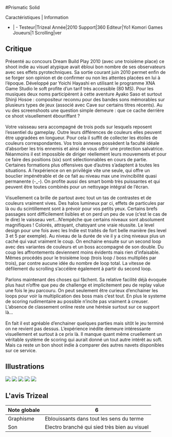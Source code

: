 #Prismatic Solid

Caractéristiques | Information
- | -
Testeur|Trizeal
Année|2010
Support|360
Editeur|Yo1 Komori Games 
Joueurs|1
Scrolling|ver

## Critique
Présenté au concours Dream Build Play 2010 (avec une troisième place) ce shoot indie au visuel atypique avait ébloui bon nombre de ses observateurs avec ses effets pyrotechniques. Sa sortie courant juin 2010 permet enfin de se forger son opinion et de confirmer ou non les attentes placées en lui à l’époque. Développé par Yoichi Hayashi en utilisant le programme XNA Game Studio le soft profite d’un tarif très accessible (80 MS). Pour les musiques deux noms participèrent à cette aventure Ayako Saso et surtout Shinji Hosoe : compositeur reconnu pour des bandes sons mémorables sur plusieurs types de jeux (associé avec Cave sur certains titres récents). Au vu des screenshoots une question simple demeure : que ce cache derrière ce shoot visuellement ébouriffant ?<br/><br/>Votre vaisseau sera accompagné de trois pods sur lesquels reposent l’essentiel du gameplay. Outre leurs différences de couleurs elles peuvent être upgradées en longueur. Pour cela il suffit de collecter les étoiles de couleurs correspondantes. Vos trois annexes possèdent la faculté idéale d’absorber les tris ennemis et ainsi de vous offrir une protection salvatrice. Néanmoins il est impossible de diriger réellement leurs mouvements et pour ce faire des positions (six) sont sélectionnables en cours de partie. Certaines formations plus offensives que d’autres s’adaptent à toutes les situations. A l’expérience on en privilégie vite une seule, qui offre un bouclier impénétrable et de ce fait au niveau max une invincibilité quasi permanente (-_-). On profite aussi des smart bomb très puissantes et qui peuvent être toutes combinés pour un nettoyage intégral de l’écran.<br/><br/>Visuellement ca brille de partout avec tout un tas de contrastes et de couleurs vraiment vives. Des halos lumineux par ci, effets de particules par là ou du scintillement sont à prévoir pour vos petits yeux. Certains brefs passages sont difficilement lisibles et on perd un peu de vue (c’est le cas de le dire) le vaisseau vert…N’empêche que certains niveaux sont absolument magnifiques ! Colorés, attrayant, chatoyant une vraie réussite. Le level design pour une fois avec les Indie est traités de fort belle manière (les level 3 et 5 par exemple). Au niveau de la durée de vie il y a cinq niveaux plus un caché qui vaut vraiment le coup. On enchaine ensuite sur un second loop avec des variantes de couleurs et un boss accompagné de son double. Du coup les affrontements deviennent moins évidents mais rien d’infaisable. Mêmes procédés pour le troisième loop (trois loop / boss multipliés par trois), par contre aucune idée du nombre de loop total. La vitesse de défilement du scrolling s’accélère également à partir du second loop.<br/><br/>Parlons maintenant des choses qui fâchent. Sa relative facilité déjà évoquée plus haut n’offre que peu de challenge et implicitement peu de replay value une fois le jeu parcouru. On peut seulement être curieux d’enchainer les loops pour voir la multiplication des boss mais c’est tout. En plus le systeme de scoring rudimentaire au possible n’incite pas vraiment à creuser. L’absence de classement online reste une hérésie surtout sur ce support là…<br/><br/>En fait il est agréable d’enchainer quelques parties mais sitôt le jeu terminé on ne revient pas dessus. L’expérience inédite demeure intéressante visuellement et surtout à ce prix là. Il manque quant même cruellement un véritable système de scoring qui aurait donné un tout autre intérêt au soft. Mais ca reste un bon shoot indie à comparer des autres navets disponibles sur ce service.

## Illustrations
![](http://www.shmup.com/images/thumbs/img_fiche_1_1404.png)
![](http://www.shmup.com/images/thumbs/img_fiche_2_1404.png)
![](http://www.shmup.com/images/thumbs/img_fiche_3_1404.png)
![](http://www.shmup.com/images/thumbs/img_fiche_4_1404.png)
![](http://www.shmup.com/images/thumbs/)

## L'avis Trizeal
Note globale|6
-|-
Graphisme|Eblouissants dans tout les sens du terme
Son|Electro branché qui sied très bien au visuel
